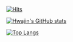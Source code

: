 [![Hits](https://hits.seeyoufarm.com/api/count/incr/badge.svg?url=https%3A%2F%2Fgithub.com%2Fjinimon&count_bg=%2379C83D&title_bg=%23555555&icon=&icon_color=%23E7E7E7&title=hits&edge_flat=false)](https://hits.seeyoufarm.com)

[![Hwajin's GitHub stats](https://github-readme-stats.vercel.app/api?username=jinimon&theme=radical)](https://github.com/jinimon/github-readme-stats)

[![Top Langs](https://github-readme-stats.vercel.app/api/top-langs/?username=jinimon&theme=vue)](https://github.com/jinimon/github-readme-stats)
